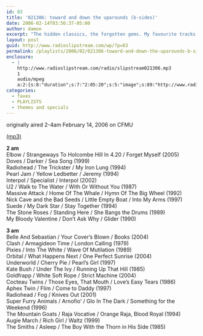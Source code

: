 ```yaml
---
id: 83
title: '021306: toward and down the uparounds (b-sides)'
date: 2006-02-14T03:56:37-05:00
author: damon
excerpt: "The hidden classics, the forgotten gems. My favourite tracks that never ended up on any regular studio album.. that's right.. the B-SIDES.. BOM BOM BOMM"
layout: post
guid: http://www.radioslipstream.com/wp/?p=83
permalink: /playlists/2006/02/021306-toward-and-down-the-uparounds-b-sides/
enclosure:
  - |
    http://www.radioslipstream.com/radio/slipstream021306.mp3
    1
    audio/mpeg
    a:2:{s:8:"duration";s:7:"2:05:20";s:5:"image";s:89:"http://www.radioslipstream.com/wp/wp-content/plugins/podpress//images/vpreview_center.png";}
categories:
  - faves
  - PLAYLISTS
  - themes and specials
---
```

originally aired 2-4am February 14, 2006 on CFMU

[(mp3)](/radio/slipstream021306.mp3)

**2 am**  
Elbow / Strangeways To Holcombe Hill In 4.20 / Forget Myself (2005)  
Doves / Darker / Sea Song (1999)  
Radiohead / The Trickster / My Iron Lung (1994)  
Pearl Jam / Yellow Ledbetter / Jeremy (1994)  
Interpol / Specialist / Interpol (2002)  
U2 / Walk to The Water / With Or Without You (1987)  
Massive Attack / Home Of The Whale / Hymn Of The Big Wheel (1992)  
Nick Cave and the Bad Seeds / Little Empty Boat / Into My Arms (1997)  
Suede / My Dark Star / Stay Together (1994)  
The Stone Roses / Standing Here / She Bangs the Drums (1989)  
My Bloody Valentine / Don’t Ask Why / Glider (1990)

**3 am**  
Belle And Sebastian / Your Cover’s Blown / Books (2004)  
Clash / Armagideon Time / London Calling (1979)  
Pixies / Into The White / Wave Of Mutilation (1989)  
Orbital / What Happens Next / One Perfect Sunrise (2004)  
Underworld / Cherry Pie / Pearl’s Girl (1997)  
Kate Bush / Under The Ivy / Running Up That Hill (1985)  
Goldfrapp / White Soft Rope / Strict Machine (2004)  
Cocteau Twins / Those Eyes, That Mouth / Love’s Easy Tears (1986)  
Aphex Twin / Flim / Come to Daddy (1997)  
Radiohead / Fog / Knives Out (2001)  
Super Furry Animals / Arnofio’ / Glo In The Dark / Something for the Weekend (1996)  
The Mountain Goats / Raja Vocative / Orange Raja, Blood Royal (1994)  
Augie March / Rich Girl / Waltz (1999)  
The Smiths / Asleep / The Boy With the Thorn in His Side (1985)